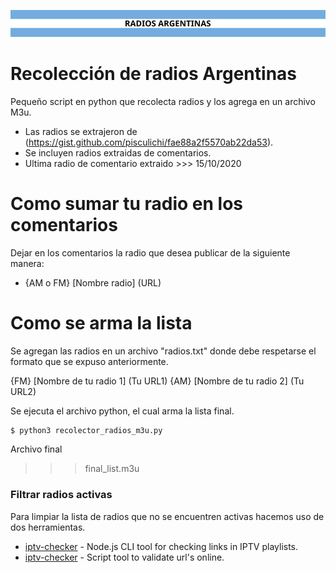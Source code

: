 ![Build Status](https://raw.githubusercontent.com/C0MODIN/radios-argentinas/main/imagenes/separador.png)

# Recolección de radios Argentinas
Pequeño script en python que recolecta radios y los agrega en un archivo M3u.

  - Las radios se extrajeron de (https://gist.github.com/pisculichi/fae88a2f5570ab22da53).
  - Se incluyen radios extraidas de comentarios.
  - Ultima radio de comentario extraido >>> 15/10/2020

# Como sumar tu radio en los comentarios
Dejar en los comentarios la radio que desea publicar de la siguiente manera: 
  - {AM o FM} [Nombre radio] (URL)

# Como se arma la lista

Se agregan las radios en un archivo "radios.txt" donde debe respetarse el formato que se expuso anteriormente.

{FM} [Nombre de tu radio 1] (Tu URL1)
{AM} [Nombre de tu radio 2] (Tu URL2)

Se ejecuta el archivo python, el cual arma la lista final.

```sh
$ python3 recolector_radios_m3u.py
```
Archivo final
>>> final_list.m3u

### Filtrar radios activas
[iptv-checker]: <https://www.npmjs.com/package/iptv-checker>
[iptv-check]: <https://github.com/peterpt/IPTV-CHECK>
Para limpiar la lista de radios que no se encuentren activas hacemos uso de dos herramientas.
  * [iptv-checker] - Node.js CLI tool for checking links in IPTV playlists.
  * [iptv-checker] - Script tool to validate url's online.
